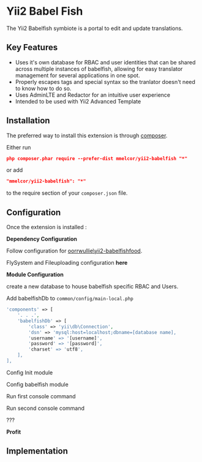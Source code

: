 Yii2 Babel Fish
===============
The Yii2 Babelfish symbiote is a portal to edit and update translations.


Key Features
------------

* Uses it's own database for RBAC and user identities that can be shared across multiple instances of babelfish, allowing for easy translator management for several applications in one spot.
* Properly escapes tags and special syntax so the tranlator doesn't need to know how to do so.
* Uses AdminLTE and Redactor for an intuitive user experience
* Intended to be used with Yii2 Advanced Template

Installation
------------

The preferred way to install this extension is through [composer](http://getcomposer.org/download/).

Either run

```json
php composer.phar require --prefer-dist mmelcor/yii2-babelfish "*"
```

or add

```json
"mmelcor/yii2-babelfish": "*"
```

to the require section of your `composer.json` file.


Configuration
-------------

Once the extension is installed :

**Dependency Configuration**

Follow configuration for [oorrwullie\yii2-babelfishfood](https://github.com/oorrwullie/yii2-babelfishfood).

FlySystem and Fileuploading configuration **here**

**Module Configuration**

create a new database to house babelfish specific RBAC and Users.

Add babelfishDb to `common/config/main-local.php`

```php
'components' => [
	'. . .',
	'babelfishDb' => [
		'class' => 'yii\db\Connection',
		'dsn' => 'mysql:host=localhost;dbname=[database name],
		'username' => '[username]',
		'password' => '[password]',
		'charset' => 'utf8',
	],
],
```

Config Init module

Config babelfish module

Run first console command

Run second console command

???

**Profit**

Implementation
--------------

